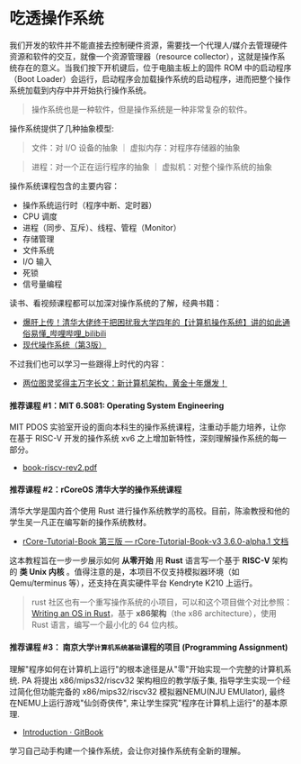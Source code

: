 # 吃透操作系统

我们开发的软件并不能直接去控制硬件资源，需要找一个代理人/媒介去管理硬件资源和软件的交互，就像一个资源管理器（resource collector），这就是操作系统存在的意义。当我们按下开机键后，位于电脑主板上的固件 ROM 中的启动程序（Boot Loader）会运行，启动程序会加载操作系统的启动程序，进而把整个操作系统加载到内存中并开始执行操作系统。

> 操作系统也是一种软件，但是操作系统是一种非常复杂的软件。

操作系统提供了几种抽象模型:

> 文件：对 I/O 设备的抽象  ｜ 虚拟内存：对程序存储器的抽象

> 进程：对一个正在运行程序的抽象 ｜ 虚拟机：对整个操作系统的抽象

操作系统课程包含的主要内容：

- 操作系统运行时（程序中断、定时器）
- CPU 调度
- 进程（同步、互斥）、线程、管程（Monitor）
- 存储管理
- 文件系统
- I/O 输入
- 死锁
- 信号量编程

读书、看视频课程都可以加深对操作系统的了解，经典书籍：

- [爆肝上传！清华大佬终于把困扰我大学四年的【计算机操作系统】讲的如此通俗易懂_哔哩哔哩_bilibili](https://www.bilibili.com/video/BV1wq4y1M7qf?p=11)
- [现代操作系统（第3版）](https://book.douban.com/subject/3852290/)

不过我们也可以学习一些跟得上时代的内容：

- [两位图灵奖得主万字长文：新计算机架构，黄金十年爆发！](https://zhuanlan.zhihu.com/p/56018400)

#### 推荐课程 #1：MIT 6.S081: Operating System Engineering

MIT PDOS 实验室开设的面向本科生的操作系统课程，注重动手能力培养，让你在基于 RISC-V 开发的操作系统 xv6 之上增加新特性，深刻理解操作系统的每一部分。

[](https://pdos.csail.mit.edu/6.828/2021/overview.html)

- [book-riscv-rev2.pdf](https://res.craft.do/user/full/cfe4d8ac-b1b3-3abe-9e76-468303587884/doc/125711BA-D177-4402-BF5E-06357B516253/94B8246C-EE28-43E1-9246-078496D0F902_2/eYIX7RBCXG6Wc5i7L8LNFTAT0Cs8dZcnF0SL2gB5UbYz/book-riscv-rev2.pdf)

#### 推荐课程 #2：rCoreOS 清华大学的操作系统课程

清华大学是国内首个使用 Rust 进行操作系统教学的高校。目前，陈渝教授和他的学生吴一凡正在编写新的操作系统教材。

- [rCore-Tutorial-Book 第三版 — rCore-Tutorial-Book-v3 3.6.0-alpha.1 文档](https://rcore-os.github.io/rCore-Tutorial-Book-v3/)

这本教程旨在一步一步展示如何 **从零开始** 用 **Rust** 语言写一个基于 **RISC-V** 架构的 **类 Unix 内核** 。值得注意的是，本项目不仅支持模拟器环境（如 Qemu/terminus 等），还支持在真实硬件平台 Kendryte K210 上运行。

> rust 社区也有一个重写操作系统的小项目，可以和这个项目做个对比参照：[Writing an OS in Rust](https://os.phil-opp.com/)，基于 **x86架构**（the x86 architecture），使用 Rust 语言，编写一个最小化的 64 位内核。

#### 推荐课程 #3： 南京大学`计算机系统基础`课程的项目 (Programming Assignment)

理解"程序如何在计算机上运行"的根本途径是从"零"开始实现一个完整的计算机系统. PA 将提出 x86/mips32/riscv32 架构相应的教学版子集, 指导学生实现一个经过简化但功能完备的 x86/mips32/riscv32 模拟器NEMU(NJU EMUlator), 最终在NEMU上运行游戏"仙剑奇侠传", 来让学生探究"程序在计算机上运行"的基本原理.

- [Introduction · GitBook](https://nju-projectn.github.io/ics-pa-gitbook/ics2019/)

学习自己动手构建一个操作系统，会让你对操作系统有全新的理解。